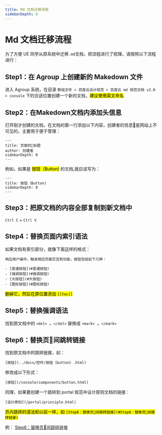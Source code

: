 ```yaml
---
title: Md 文档迁移流程
sidebarDepth: 0
---
```


# Md 文档迁移流程

为了方便 UE 同学从原系统中迁移`.md`文档，把流程进行了梳理，请按照以下流程进行：

## Step1：在 Agroup 上创建新的 Makedown 文件

进入 Agroup 系统，在目录 `群组文件 > 百度云设计规范 > 百度云 md 规范文档 v2.0 > console` 下的合适位置创建一个新的文档，<mark>建议使用英文命名</mark>

## Step2：在Makedown文档内添加头信息

打开刚才创建的文档，在文档的第一行添加以下内容，创建者的信息是网站上不可见的，主要用于便于管理：

    ---
    title: 页面的标题
    author: 创建者
    sidebarDepth: 0
    ---

例如，如果是 <mark>按钮（Button)</mark> 的文档,就应该写为：

    ---
    title: 按钮（Button)
    sidebarDepth: 0
    ---

## Step3：把原文档的内容全部复制到新文档中

`Ctrl C` + `Ctrl V`

## Step4：替换页面内索引语法

如果文档有索引部分，就像下面这样的格式：

    响应用户操作，触发相应页面交互和功能，按钮包括如下几种：

    - [普通按钮](#普通按钮)
    - [强调按钮](#强调按钮)
    - [大按钮](#大按钮)
    - [图标按钮](#图标按钮)

<mark>删掉它，然后在原位置添加 `[[toc]]`</mark>

## Step5：替换强调语法

找到原文档中的 `<del> … </del>` 替换成 `<mark> … </mark>`

## Step6：替换页间跳转链接

找到原文档中的跳转链接，如：

    [按钮](../docs/控件/按钮（button）.html)

修改成以下形式：

    [按钮](/console/components/button.html)

同理，如果要创建一个跳转到 portal 规范中设计原则文档的链接：

    [设计原则](/portal/principle.html)

<mark>页内跳转的语法和以前一样，如 `[Step6：替换页间跳转链接](#Step6：替换页间跳转链接)`</mark>


例： [Step6：替换页间跳转链接](#Step6：替换页间跳转链接)